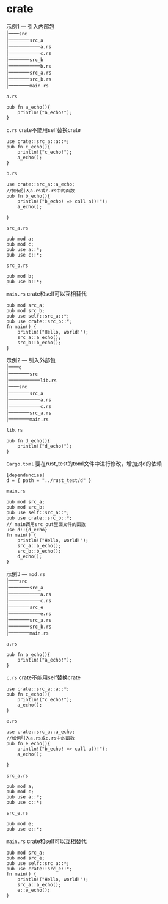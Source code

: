 # crate

示例1 — 引入内部包  
|——`src`  
|————`src_a`  
|——————`a.rs`  
|——————`c.rs`  
|————`src_b`  
|——————`b.rs`  
|————`src_a.rs`  
|————`src_b.rs`  
|————`main.rs`  

`a.rs`
```
pub fn a_echo(){
    println!("a_echo!");
}
```
`c.rs` crate不能用self替换crate
```
use crate::src_a::a::*;
pub fn c_echo(){
    println!("c_echo!");
    a_echo();
}
```
`b.rs`
```
use crate::src_a::a_echo;
//如何引入a.rs或c.rs中的函数
pub fn b_echo(){
    println!("b_echo! => call a()!");
    a_echo();

}
```
`src_a.rs`
```
pub mod a;
pub mod c;
pub use a::*;
pub use c::*;
```
`src_b.rs`
```
pub mod b;
pub use b::*;
```
`main.rs` crate和self可以互相替代
```
pub mod src_a;
pub mod src_b;
pub use self::src_a::*;
pub use crate::src_b::*;
fn main() {
    println!("Hello, world!");
    src_a::a_echo();
    src_b::b_echo();
}
```
示例2 — 引入外部包  
|——`d`  
|————`src`  
|——————`lib.rs`  
|——`src`  
|————`src_a`  
|——————`a.rs`  
|——————`c.rs`  
|————`src_a.rs`  
|————`main.rs`  

`lib.rs`
```
pub fn d_echo(){
    println!("d_echo!");
}
```
`Cargo.toml` 要在rust_test的toml文件中进行修改，增加对d的依赖
```
[dependencies]
d = { path = "../rust_test/d" }
```
`main.rs`
```
pub mod src_a;
pub mod src_b;
pub use self::src_a::*;
pub use crate::src_b::*;
// main调用src_out里面文件的函数
use d::{d_echo}
fn main() {
    println!("Hello, world!");
    src_a::a_echo();
    src_b::b_echo();
    d_echo();
}
```
示例3 — `mod.rs`   
|——`src`  
|————`src_a`  
|——————`a.rs`  
|——————`c.rs`  
|————`src_e`  
|——————`e.rs`  
|————`src_a.rs`  
|————`src_b.rs`  
|————`main.rs`  

`a.rs`
```
pub fn a_echo(){
    println!("a_echo!");
}
```
`c.rs` crate不能用self替换crate
```
use crate::src_a::a::*;
pub fn c_echo(){
    println!("c_echo!");
    a_echo();
}
```
`e.rs`
```
use crate::src_a::a_echo;
//如何引入a.rs或c.rs中的函数
pub fn e_echo(){
    println!("b_echo! => call a()!");
    a_echo();

}
```
`src_a.rs`
```
pub mod a;
pub mod c;
pub use a::*;
pub use c::*;
```
`src_e.rs`
```
pub mod e;
pub use e::*;
```
`main.rs` crate和self可以互相替代
```
pub mod src_a;
pub mod src_e;
pub use self::src_a::*;
pub use crate::src_e::*;
fn main() {
    println!("Hello, world!");
    src_a::a_echo();
    e::e_echo();
}
```
